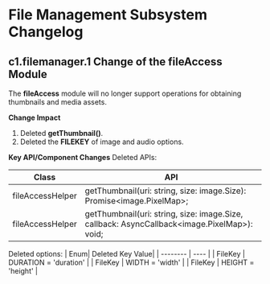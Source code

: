 # File Management Subsystem Changelog
## c1.filemanager.1 Change of the fileAccess Module
The **fileAccess** module will no longer support operations for obtaining thumbnails and media assets.

**Change Impact**
1. Deleted **getThumbnail()**.
2. Deleted the **FILEKEY** of image and audio options.

**Key API/Component Changes**
Deleted APIs:

| Class          | API                                                |
| -------------- | ------------------------------------------------------------ |
| fileAccessHelper | getThumbnail(uri: string, size: image.Size): Promise<image.PixelMap>;|
| fileAccessHelper | getThumbnail(uri: string, size: image.Size, callback: AsyncCallback<image.PixelMap>): void;|

Deleted options:
| Enum| Deleted Key Value|
| -------- | ---- |
| FileKey | DURATION = 'duration' |
| FileKey | WIDTH = 'width' |
| FileKey | HEIGHT = 'height' |
